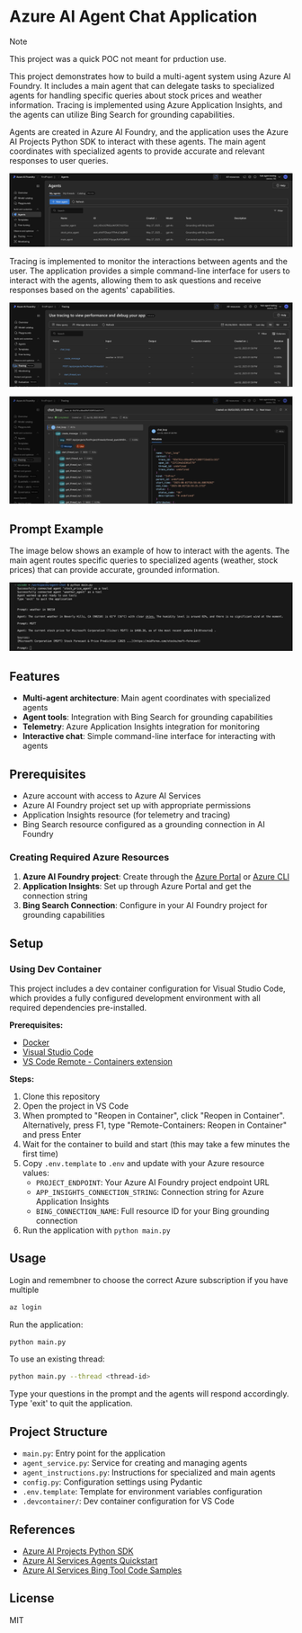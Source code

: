 # Azure AI Agent Chat Application

> [!NOTE]
> This project was a quick POC not meant for prduction use.

This project demonstrates how to build a multi-agent system using Azure AI Foundry. It includes a main agent that can delegate tasks to specialized agents for handling specific queries about stock prices and weather information. Tracing is implemented using Azure Application Insights, and the agents can utilize Bing Search for grounding capabilities.

Agents are created in Azure AI Foundry, and the application uses the Azure AI Projects Python SDK to interact with these agents. The main agent coordinates with specialized agents to provide accurate and relevant responses to user queries.

![agents](./assets/images/agents.png)

Tracing is implemented to monitor the interactions between agents and the user. The application provides a simple command-line interface for users to interact with the agents, allowing them to ask questions and receive responses based on the agents' capabilities.

![tracing001](./assets/images/tracing_001.png)

![tracing002](./assets/images/tracing_002.png)

## Prompt Example

The image below shows an example of how to interact with the agents. The main agent routes specific queries to specialized agents (weather, stock prices) that can provide accurate, grounded information.

![prompt](./assets/images/prompt.png)

## Features

- **Multi-agent architecture**: Main agent coordinates with specialized agents
- **Agent tools**: Integration with Bing Search for grounding capabilities
- **Telemetry**: Azure Application Insights integration for monitoring
- **Interactive chat**: Simple command-line interface for interacting with agents

## Prerequisites

- Azure account with access to Azure AI Services
- Azure AI Foundry project set up with appropriate permissions
- Application Insights resource (for telemetry and tracing)
- Bing Search resource configured as a grounding connection in AI Foundry

### Creating Required Azure Resources

1. **Azure AI Foundry project**: Create through the [Azure Portal](https://portal.azure.com) or [Azure CLI](https://docs.microsoft.com/en-us/cli/azure/)
2. **Application Insights**: Set up through Azure Portal and get the connection string
3. **Bing Search Connection**: Configure in your AI Foundry project for grounding capabilities

## Setup

### Using Dev Container

This project includes a dev container configuration for Visual Studio Code, which provides a fully configured development environment with all required dependencies pre-installed.

**Prerequisites:**
- [Docker](https://www.docker.com/products/docker-desktop/)
- [Visual Studio Code](https://code.visualstudio.com/)
- [VS Code Remote - Containers extension](https://marketplace.visualstudio.com/items?itemName=ms-vscode-remote.remote-containers)

**Steps:**
1. Clone this repository
2. Open the project in VS Code
3. When prompted to "Reopen in Container", click "Reopen in Container". Alternatively, press F1, type "Remote-Containers: Reopen in Container" and press Enter
4. Wait for the container to build and start (this may take a few minutes the first time)
5. Copy `.env.template` to `.env` and update with your Azure resource values:
   - `PROJECT_ENDPOINT`: Your Azure AI Foundry project endpoint URL
   - `APP_INSIGHTS_CONNECTION_STRING`: Connection string for Azure Application Insights
   - `BING_CONNECTION_NAME`: Full resource ID for your Bing grounding connection
6. Run the application with `python main.py`

## Usage

Login and remembner to choose the correct Azure subscription if you have multiple

```bash
az login
```

Run the application:

```bash
python main.py
```

To use an existing thread:

```bash
python main.py --thread <thread-id>
```

Type your questions in the prompt and the agents will respond accordingly.
Type 'exit' to quit the application.

## Project Structure

- `main.py`: Entry point for the application
- `agent_service.py`: Service for creating and managing agents
- `agent_instructions.py`: Instructions for specialized and main agents
- `config.py`: Configuration settings using Pydantic
- `.env.template`: Template for environment variables configuration
- `.devcontainer/`: Dev container configuration for VS Code

## References

- [Azure AI Projects Python SDK](https://learn.microsoft.com/en-us/python/api/overview/azure/ai-projects-readme?view=azure-python-preview)
- [Azure AI Services Agents Quickstart](https://learn.microsoft.com/en-us/azure/ai-services/agents/quickstart?pivots=programming-language-python-azure)
- [Azure AI Services Bing Tool Code Samples](https://learn.microsoft.com/en-us/azure/ai-services/agents/how-to/tools/bing-code-samples?pivots=python)

## License

MIT